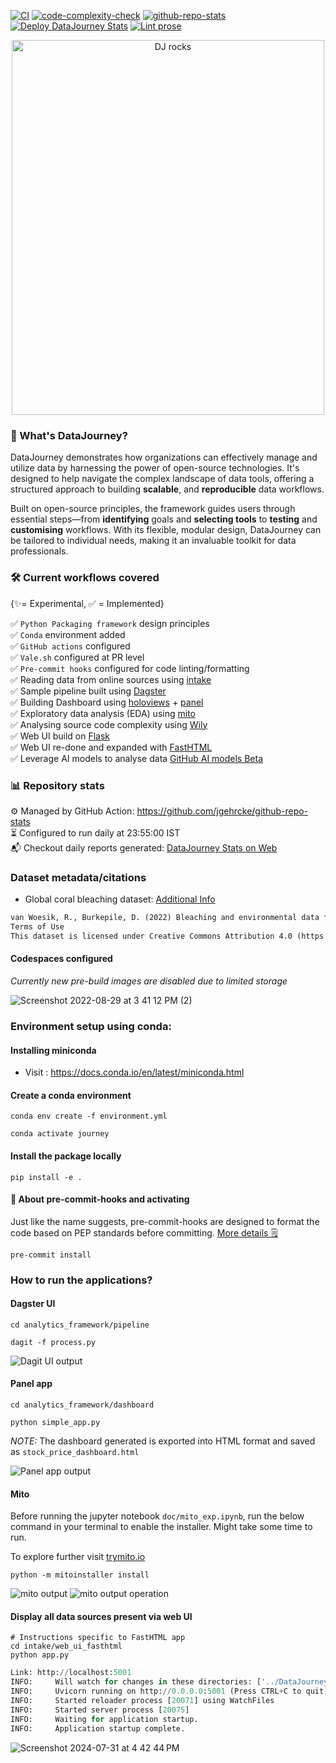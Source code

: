 
[![CI](https://github.com/sayantikabanik/DataJourney/actions/workflows/CI.yml/badge.svg)](https://github.com/sayantikabanik/DataJourney/actions/workflows/CI.yml)
[![code-complexity-check](https://github.com/sayantikabanik/DataJourney/actions/workflows/code-complexity-check.yml/badge.svg?event=pull_request)](https://github.com/sayantikabanik/DataJourney/actions/workflows/code-complexity-check.yml)
[![github-repo-stats](https://github.com/sayantikabanik/DataJourney/actions/workflows/github-repo-stats.yml/badge.svg)](https://github.com/sayantikabanik/DataJourney/actions/workflows/github-repo-stats.yml)
[![Deploy DataJourney Stats](https://github.com/sayantikabanik/DataJourney/actions/workflows/static.yml/badge.svg)](https://github.com/sayantikabanik/DataJourney/actions/workflows/static.yml)
[![Lint prose](https://github.com/sayantikabanik/DataJourney/actions/workflows/review.yml/badge.svg)](https://github.com/sayantikabanik/DataJourney/actions/workflows/review.yml)

<p align="center">
  <img src="./assets/DataJourney_logo_svg/dj_darkmode.svg" alt="DJ rocks" style="width:500px; height:600px;">
</p>


### 🚌 What's DataJourney?
DataJourney demonstrates how organizations can effectively manage and utilize data by harnessing the power of open-source technologies. It's designed to help navigate the complex landscape of data tools, offering a structured approach to building **scalable**, and **reproducible** data workflows.

Built on open-source principles, the framework guides users through essential steps—from **identifying** goals and **selecting tools** to **testing** and **customising** workflows. With its flexible, modular design, DataJourney can be tailored to individual needs, making it an invaluable toolkit for data professionals.

### 🛠 Current workflows covered
{✨= Experimental,
✅ = Implemented}

✅ `Python Packaging framework` design principles\
✅ `Conda` environment added\
✅ `GitHub actions` configured\
✅ `Vale.sh` configured at PR level\
✅ `Pre-commit hooks` configured for code linting/formatting\
✅ Reading data from online sources using [intake](https://github.com/intake/intake)\
✅ Sample pipeline built using [Dagster](https://github.com/dagster-io/dagster)\
✅ Building Dashboard using [holoviews](https://holoviews.org/gallery/index.html) + [panel](https://panel.holoviz.org/reference/index.html)\
✅ Exploratory data analysis (EDA) using [mito](https://www.trymito.io/)\
✅ Analysing source code complexity using [Wily](https://wily.readthedocs.io/en/latest/index.html)\
✅ Web UI build on [Flask](https://flask.palletsprojects.com/en/3.0.x/) \
✅ Web UI re-done and expanded with [FastHTML](https://docs.fastht.ml/)\
✅ Leverage AI models to analyse data [GitHub AI models Beta](https://docs.github.com/en/github-models/prototyping-with-ai-models)

### 📊 Repository stats

⚙️ Managed by GitHub Action: https://github.com/jgehrcke/github-repo-stats \
⏳ Configured to run daily at 23:55:00 IST\
📬 Checkout daily reports generated: [DataJourney Stats on Web](https://sayantikabanik.github.io/DataJourney/)

### Dataset metadata/citations

- Global coral bleaching dataset: [Additional Info](https://www.bco-dmo.org/dataset/773466)
```txt
van Woesik, R., Burkepile, D. (2022) Bleaching and environmental data for global coral reef sites from 1980-2020. Biological and Chemical Oceanography Data Management Office (BCO-DMO). (Version 2) Version Date 2022-10-14 [if applicable, indicate subset used]. doi:10.26008/1912/bco-dmo.773466.2 [access date]
Terms of Use
This dataset is licensed under Creative Commons Attribution 4.0 (https://creativecommons.org/licenses/by/4.0/)
```

#### Codespaces configured
*Currently new pre-build images are disabled due to limited storage*

![Screenshot 2022-08-29 at 3 41 12 PM (2)](https://user-images.githubusercontent.com/17350312/187180872-881322ed-dfc7-478b-bd07-5fefc1642cb5.png)

### Environment setup using conda:

#### Installing miniconda
- Visit : https://docs.conda.io/en/latest/miniconda.html

#### Create a conda environment
```shell
conda env create -f environment.yml
```
```shell
conda activate journey
```

#### Install the package locally
```shell
pip install -e .
```

#### 🔌 About pre-commit-hooks and activating
Just like the name suggests, pre-commit-hooks are designed to format the code based on PEP standards before committing. [More details 🗒](https://pre-commit.com/)

```shell
pre-commit install
```
### How to run the applications?

#### Dagster UI
```shell
cd analytics_framework/pipeline
```
```shell
dagit -f process.py
```
![Dagit UI output](./output/dagit_ui.png)

#### Panel app
```shell
cd analytics_framework/dashboard
```
```shell
python simple_app.py
```
*NOTE:*
The dashboard generated is exported into HTML format and saved as `stock_price_dashboard.html`

![Panel app output](./output/panel_app_stock.png)

#### Mito

Before running the jupyter notebook `doc/mito_exp.ipynb`, run the below command
in your terminal to enable the installer. Might take some time to run.

To explore further visit [trymito.io](https://docs.trymito.io/)
```shell
python -m mitoinstaller install
```
![mito output](./output/mito_graph.png "Graph generated via mitosheet") ![mito output operation](./output/mito_operations.png "Operations performed via mitosheet")


#### Display all data sources present via web UI

```shell
# Instructions specific to FastHTML app
cd intake/web_ui_fasthtml
python app.py
```
```python
Link: http://localhost:5001
INFO:     Will watch for changes in these directories: ['../DataJourney/analytics_framework/intake/web_ui_fasthtml']
INFO:     Uvicorn running on http://0.0.0.0:5001 (Press CTRL+C to quit)
INFO:     Started reloader process [20071] using WatchFiles
INFO:     Started server process [20075]
INFO:     Waiting for application startup.
INFO:     Application startup complete.
```
![Screenshot 2024-07-31 at 4 42 44 PM](https://github.com/user-attachments/assets/a1c977c9-1698-416c-8ac3-15fdbffa0b0a)
